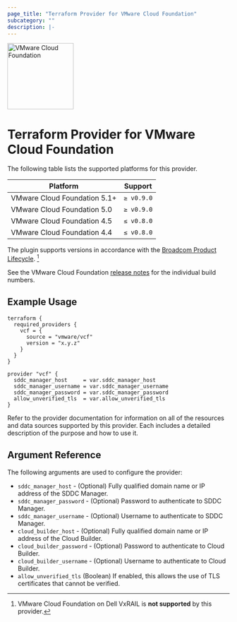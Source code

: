 ```yaml
---
page_title: "Terraform Provider for VMware Cloud Foundation"
subcategory: ""
description: |-
---
```


<img src="https://raw.githubusercontent.com/vmware/terraform-provider-vcf/main/docs/images/icon-color.svg" alt="VMware Cloud Foundation" width="150">

# Terraform Provider for VMware Cloud Foundation

The following table lists the supported platforms for this provider.

| Platform                     | Support     |
|------------------------------|-------------|
| VMware Cloud Foundation 5.1+ | `≥ v0.9.0`  |
| VMware Cloud Foundation 5.0  | `≥ v0.9.0`  |
| VMware Cloud Foundation 4.5  | `≤ v0.8.0`  |
| VMware Cloud Foundation 4.4  | `≤ v0.8.0`  |

[^1]: VMware Cloud Foundation on Dell VxRAIL is **not supported** by this provider.

The plugin supports versions in accordance with the [Broadcom Product Lifecycle][product-lifecycle]. [^1]

See the VMware Cloud Foundation [release notes](https://docs.vmware.com/en/VMware-Cloud-Foundation/) for the individual build numbers.

[product-lifecycle]: https://support.broadcom.com/group/ecx/productlifecycle

## Example Usage

```hcl
terraform {
  required_providers {
    vcf = {
      source = "vmware/vcf"
      version = "x.y.z"
    }
  }
}

provider "vcf" {
  sddc_manager_host     = var.sddc_manager_host
  sddc_manager_username = var.sddc_manager_username
  sddc_manager_password = var.sddc_manager_password
  allow_unverified_tls  = var.allow_unverified_tls
}
```

Refer to the provider documentation for information on all of the resources
and data sources supported by this provider. Each includes a detailed
description of the purpose and how to use it.

## Argument Reference

The following arguments are used to configure the provider:

- `sddc_manager_host` - (Optional) Fully qualified domain name or IP address of the SDDC Manager.
- `sddc_manager_password` - (Optional) Password to authenticate to SDDC Manager.
- `sddc_manager_username` - (Optional) Username to authenticate to SDDC Manager.
- `cloud_builder_host` - (Optional) Fully qualified domain name or IP address of the Cloud Builder.
- `cloud_builder_password` - (Optional) Password to authenticate to Cloud Builder.
- `cloud_builder_username` - (Optional) Username to authenticate to Cloud Builder.
- `allow_unverified_tls` (Boolean) If enabled, this allows the use of TLS certificates that cannot be verified.
